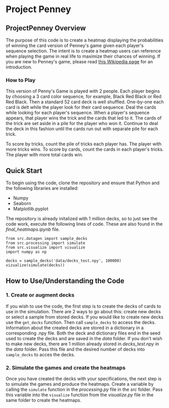 # Project Penney
## ProjectPenney Overview

The purpose of this code is to create a heatmap displaying the probabilities of winning the card version of Penney's game given each player's sequence selection. The intent is to create a heatmap users can reference when playing the game in real life to maximize their chances of winning. If you are new to Penney's game, please read [this Wikipedia page](https://en.wikipedia.org/wiki/Penney%27s_game) for an introduction.


### How to Play
This version of Penny's Game is played with 2 people. Each player begins by choosing a 3 card color sequence, for example, Black Red Black or Red Red Black. Then a standard 52 card deck is well shuffled. One-by-one each card is delt while the player look for their card sequence. Deal the cards while looking for each player's sequence. When a player's sequence appears, that player wins the trick and the cards that led to it. The cards of the trick are set aside in a pile for the player who won it. Continue to deal the deck in this fashion until the cards run out with separate pile for each trick.

To score by tricks, count the pile of tricks each player has. The player with more tricks wins. To score by cards, count the cards in each player's tricks. The player with more total cards win.


## Quick Start

To begin using the code, clone the repository and ensure that Python and the following libraries are installed:
- Numpy
- Seaborn
- Matplotlib.pyplot

The repository is already initalized with 1 million decks, so to just see the code work, execute the following lines of code. These are also found in the *final_heatmaps.ipynb* file.

```
from src.datagen import sample_decks
from src.processing import simulate
from src.visualize import visualize
import numpy as np

decks = sample_decks('data/decks_test.npy', 100000)
vizualize(simulate(decks))
```


## How to Use/Understanding the Code
### 1. Create or augment decks

If you wish to use the code, the first step is to create the decks of cards to use in the simulation. There are 2 ways to go about this: create new decks or select a sample from stored decks. If you would like to create new decks use the `get_decks` function. Then call `sample_decks` to access the decks. Information about the created decks are stored in a dictionary in a corresponding .npy file. Both the deck and dictionary files end in the seed used to create the decks and are saved in the *data* folder. If you don't wish to make new decks, there are 1 million already stored in *decks_test.npy* in the *data* folder. Pass this file and the desired number of decks into `sample_decks` to acces the decks.


### 2. Simulate the games and create the heatmaps

Once you have created the decks with your specifications, the next step is to simulate the games and produce the heatmaps. Create a variable by calling the `simulate` function in the *processing.py* file in the *src* folder. Pass this variable into the `visualize` function from the *visualize.py* file in the same folder to create the heatmaps.